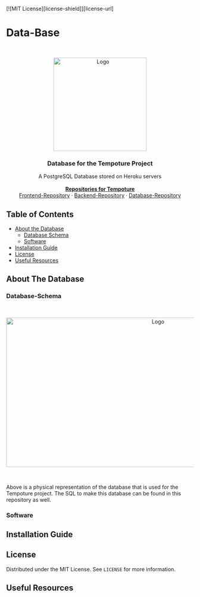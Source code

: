 [![MIT License][license-shield]][license-url]

# Data-Base

<br />
<p align="center">
  <a href="https://github.com/Tempoture/Tempoture-Data-Base">
     <img src="https://cdn.discordapp.com/attachments/750506956539822120/769965690420723722/LOGO.PNG" alt="Logo" width="250" height="250">
  </a> 
   <h3 align="center">Database for the Tempoture Project</h3>

  <p align="center">
    A PostgreSQL Database stored on Heroku servers
    <br />
    <br />
    <a href="https://github.com/Tempoture/"><strong>Repositories for Tempoture</strong></a>
    <br />
    <a href="https://github.com/Tempoture/Tempoture-frontend">Frontend-Repository</a>
    ·
    <a href="https://github.com/Tempoture/Tempoture-backend">Backend-Repository</a>
    ·
    <a href="https://github.com/Tempoture/Tempoture-Data-Base">Database-Repository</a>
  </p>
</p>

<!-- TABLE OF CONTENTS -->
## Table of Contents

* [About the Database](#About-The-Database)
  * [Database Schema](#Database-Schema)
  * [Software](#Software)
* [Installation Guide](#Installation-Guide)
* [License](#License)
* [Useful Resources](#Useful-Resources)

<!-- ABOUT THE Database -->
## About The Database

<!-- Software -->
### Database-Schema
<br />
  <p align="center">
    <img src="https://cdn.discordapp.com/attachments/750506956539822120/769976987912765480/Database_Schema.PNG" alt="Logo" width="800" height="400">
  </p>
<br />

Above is a physical representation of the database that is used for the Tempoture project. The SQL to make this database can be found in this repository as well.
  <!-- fill this in -->
  
  
<!-- Software -->
### Software
  <!-- fill this in -->

<!-- Installation -->
## Installation Guide
  <!-- fill this in -->
  
<!-- License -->
## License
  Distributed under the MIT License. See `LICENSE` for more information.
  
<!-- Useful Resources -->
## Useful Resources
  <!-- fill this in -->
  

